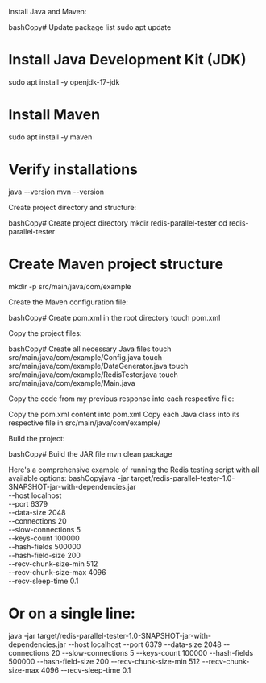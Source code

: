 Install Java and Maven:

bashCopy# Update package list
sudo apt update

# Install Java Development Kit (JDK)
sudo apt install -y openjdk-17-jdk

# Install Maven
sudo apt install -y maven

# Verify installations
java --version
mvn --version

Create project directory and structure:

bashCopy# Create project directory
mkdir redis-parallel-tester
cd redis-parallel-tester

# Create Maven project structure
mkdir -p src/main/java/com/example

Create the Maven configuration file:

bashCopy# Create pom.xml in the root directory
touch pom.xml

Copy the project files:

bashCopy# Create all necessary Java files
touch src/main/java/com/example/Config.java
touch src/main/java/com/example/DataGenerator.java
touch src/main/java/com/example/RedisTester.java
touch src/main/java/com/example/Main.java

Copy the code from my previous response into each respective file:


Copy the pom.xml content into pom.xml
Copy each Java class into its respective file in src/main/java/com/example/


Build the project:

bashCopy# Build the JAR file
mvn clean package


Here's a comprehensive example of running the Redis testing script with all available options:
bashCopyjava -jar target/redis-parallel-tester-1.0-SNAPSHOT-jar-with-dependencies.jar \
  --host localhost \
  --port 6379 \
  --data-size 2048 \
  --connections 20 \
  --slow-connections 5 \
  --keys-count 100000 \
  --hash-fields 500000 \
  --hash-field-size 200 \
  --recv-chunk-size-min 512 \
  --recv-chunk-size-max 4096 \
  --recv-sleep-time 0.1

# Or on a single line:
java -jar target/redis-parallel-tester-1.0-SNAPSHOT-jar-with-dependencies.jar --host localhost --port 6379 --data-size 2048 --connections 20 --slow-connections 5 --keys-count 100000 --hash-fields 500000 --hash-field-size 200 --recv-chunk-size-min 512 --recv-chunk-size-max 4096 --recv-sleep-time 0.1

